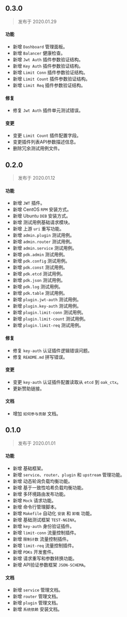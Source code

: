 ## 0.3.0
> 发布于 2020.01.29

#### 功能

- 新增 `Dashboard` 管理面板。
- 新增 `Balancer` 健康检查。
- 新增 `Jwt Auth` 插件参数验证结构。
- 新增 `Key Auth` 插件参数验证结构。
- 新增 `Limit Conn` 插件参数验证结构。
- 新增 `Limit Count` 插件参数验证结构。
- 新增 `Limit Req` 插件参数验证结构。


#### 修复

- 修复 `Jwt Auth` 插件单元测试错误。


#### 变更

- 变更 `Limit Count` 插件配置字段。
- 变更插件列表API参数描述信息。
- 删除冗余测试用例文件。



## 0.2.0
> 发布于 2020.01.12

#### 功能

- 新增 `JWT` 插件。
- 新增 CentOS `RPM` 安装方式。
- 新增 Ubuntu `DEB` 安装方式。
- 新增 测试用例基础请求模块。
- 新增 上游 `uri` 重写功能。
- 新增 `admin.plugin` 测试用例。
- 新增 `admin.router` 测试用例。
- 新增 `admin.service` 测试用例。
- 新增 `pdk.admin` 测试用例。
- 新增 `pdk.config` 测试用例。
- 新增 `pdk.const` 测试用例。
- 新增 `pdk.etcd` 测试用例。
- 新增 `pdk.json` 测试用例。
- 新增 `pdk.log` 测试用例。
- 新增 `pdk.table` 测试用例。
- 新增 `plugin.jwt-auth` 测试用例。
- 新增 `plugin.key-auth` 测试用例。
- 新增 `plugin.limit-conn` 测试用例。
- 新增 `plugin.limit-count` 测试用例。
- 新增 `plugin.limit-req` 测试用例。


#### 修复

- 修复 `key-auth` 认证插件逻辑错误问题。
- 修复 `README.md` 拼写错误。


#### 变更

- 变更 `key-auth` 认证插件配置读取从 `etcd` 到 `oak_ctx`。
- 更新赞助链接。


#### 文档

- 增加 `如何参与贡献` 文档。



## 0.1.0
> 发布于 2020.01.01

#### 功能

- 新增 基础框架。
- 新增 `service`、`router`、`plugin` 和 `upstream` 管理功能。
- 新增 动态轮询负载均衡功能。
- 新增 基于一致性哈希负载均衡功能。
- 新增 多环境路由发布功能。
- 新增 `Mock` 请求功能。
- 新增 命令行管理脚本。
- 新增 `Makefile` 自动化 `安装` 和 `卸载` 功能。
- 新增 基础测试框架 `TEST-NGINX`。
- 新增 `key-auth` 身份验证插件。
- 新增 `limit-conn` 流量控制插件。
- 新增 `限制计数` 流量控制插件。
- 新增 `limit-req` 流量控制插件。
- 新增 `PDKs` 开发套件。
- 新增 请求重写和参数转换功能。
- 新增 API验证参数框架 `JSON-SCHEMA`。


#### 文档

- 新增 `service` 管理文档。
- 新增 `router` 管理文档。
- 新增 `plugin` 管理文档。
- 新增 `系统依赖` 安装文档。
